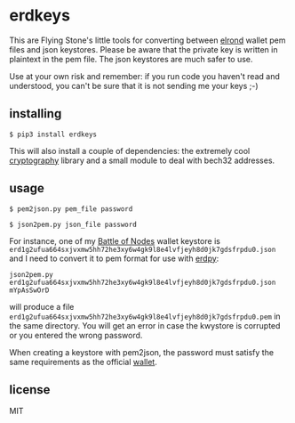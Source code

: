 # erdkeys

This are Flying Stone's little tools for converting between [elrond](https://elrond.com) wallet pem files and json 
keystores. Please be aware that the private key is written in plaintext in the pem file. The json 
keystores are much safer to use.

Use at your own risk and remember: if you run code you haven't read and understood, you can't be 
sure that it is not sending me your keys ;-)

## installing

`$ pip3 install erdkeys`

This will also install a couple of dependencies: the extremely cool [cryptography](https://pypi.org/project/cryptography/)
library and a small module to deal with bech32 addresses.

## usage

`$ pem2json.py pem_file password`

`$ json2pem.py json_file password` 

For instance, one of my [Battle of Nodes](https://battleofnodes.com) wallet keystore is `erd1g2ufua664sxjvxmw5hh72he3xy6w4gk9l8e4lvfjeyh8d0jk7gdsfrpdu0.json` and I need to convert it to pem format for use with [erdpy](https://github.com/ElrondNetwork/erdpy):

`json2pem.py erd1g2ufua664sxjvxmw5hh72he3xy6w4gk9l8e4lvfjeyh8d0jk7gdsfrpdu0.json mYpAsSwOrD`

will produce a file `erd1g2ufua664sxjvxmw5hh72he3xy6w4gk9l8e4lvfjeyh8d0jk7gdsfrpdu0.pem` in the same directory. You will get an error in case the kwystore is corrupted or you entered the wrong password. 

When creating a keystore with pem2json, the password must satisfy the same requirements as the official [wallet](https://wallet.elrond.com).

## license

MIT
